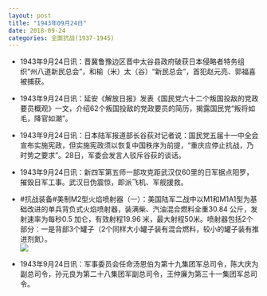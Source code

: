 ```yaml
---
layout: post
title: "1943年09月24日"
date: 2018-09-24
categories: 全面抗战(1937-1945)
---
```


<meta name="referrer" content="no-referrer" />

- 1943年9月24日讯：晋冀鲁豫边区晋中太谷县政府破获日本侵略者特务组织“州八道新民总会”，和榆（米）太（谷）“新民总会”，首犯赵元亮、郭福喜被捕获。 

- 1943年9月24日讯：延安《解放日报》发表《国民党六十二个叛国投敌的党政要员概观》一文，介绍62个叛国投敌的党政要员的简历，揭露国民党“叛将如毛，降官如潮”。 

- 1943年9月24日讯：日本陆军报道部长谷荻对记者说：国民党五届十一中全会宣布实施宪政，但实施宪政须以恢复中国秩序为前提，“重庆应停止抗战，乃时势之要求”。28日，军委会发言人驳斥谷荻的谈话。 

- 1943年9月24日讯：新四军第五师一部攻克距武汉仅60里的日军据点阳罗，摧毁日军工事。武汉日伪震惊，即派飞机、军舰援救。 

- #抗战装备#美制M2型火焰喷射器（一）：美国陆军二战中以M1和M1A1型为基础改进的单兵背负式火焰喷射器，装满柴、汽油混合燃料全重30.84 公斤，发射速率为每秒0.5 加仑，有效射程19.96 米，最大射程50米。喷射器包括2个部分：一是背部3个罐子（2个同样大小罐子装有混合燃料，较小的罐子装有推进剂氮）。 <br/><img src="https://wx1.sinaimg.cn/large/aca367d8ly1fvkef9lw9xj20zb205b29.jpg" />

- 1943年9月24日讯：军事委员会任命汤恩伯为第十九集团军总司令，陈大庆为副总司令，孙元良为第二十八集团军副总司令，王仲廉为第三十一集团军总司令。 

